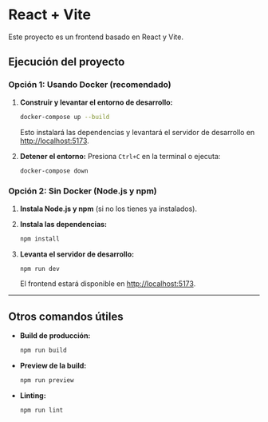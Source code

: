 # React + Vite

Este proyecto es un frontend basado en React y Vite.

## Ejecución del proyecto

### Opción 1: Usando Docker (recomendado)

1. **Construir y levantar el entorno de desarrollo:**
   ```bash
   docker-compose up --build
   ```
   Esto instalará las dependencias y levantará el servidor de desarrollo en [http://localhost:5173](http://localhost:5173).

2. **Detener el entorno:**
   Presiona `Ctrl+C` en la terminal o ejecuta:
   ```bash
   docker-compose down
   ```

### Opción 2: Sin Docker (Node.js y npm)

1. **Instala Node.js y npm** (si no los tienes ya instalados).

2. **Instala las dependencias:**
   ```bash
   npm install
   ```

3. **Levanta el servidor de desarrollo:**
   ```bash
   npm run dev
   ```
   El frontend estará disponible en [http://localhost:5173](http://localhost:5173).

---

## Otros comandos útiles

- **Build de producción:**
  ```bash
  npm run build
  ```
- **Preview de la build:**
  ```bash
  npm run preview
  ```
- **Linting:**
  ```bash
  npm run lint
  ```
